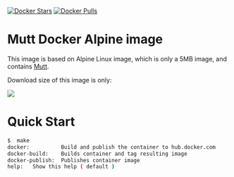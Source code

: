 [![Docker Stars](https://img.shields.io/docker/stars/repejota/docker-alpine-mutt.svg?style=flat-square)](https://hub.docker.com/r/repejota/docker-alpine-mutt/)
[![Docker Pulls](https://img.shields.io/docker/pulls/repejota/docker-alpine-mutt.svg?style=flat-square)](https://hub.docker.com/r/repejota/docker-alpine-mutt/)


# Mutt Docker Alpine image

This image is based on Alpine Linux image, which is only a 5MB image, and contains
[Mutt](https://www.mutt.org/).

Download size of this image is only:

[![](https://images.microbadger.com/badges/image/repejota/docker-alpine-mutt.svg)](http://microbadger.com/images/repejota/docker-alpine-mutt "Get your own image badge on microbadger.com")

# Quick Start 

```bash
$  make
docker:          Build and publish the container to hub.docker.com
docker-build:    Builds container and tag resulting image
docker-publish:  Publishes container image
help:   Show this help ( default )
```